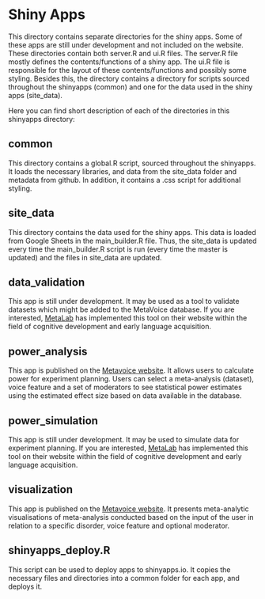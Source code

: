 # Shiny Apps

This directory contains separate directories for the shiny apps. Some of these apps are still under development and not included on the website. These directories contain both server.R and ui.R files. The server.R file mostly defines the contents/functions of a shiny app. The ui.R file is responsible for the layout of these contents/functions and possibly some styling. 
Besides this, the directory contains a directory for scripts sourced throughout the shinyapps (common) and one for the data used in the shiny apps (site_data).

Here you can find short description of each of the directories in this shinyapps directory: 

## common 
This directory contains a global.R script, sourced throughout the shinyapps. It loads the necessary libraries, and data from the site_data folder and metadata from github. In addition, it contains a .css script for additional styling.  

## site_data 
This directory contains the data used for the shiny apps. This data is loaded from Google Sheets in the main_builder.R file. Thus, the site_data is updated every time the main_builder.R script is run (every time the master is updated) and the files in site_data are updated. 

## data_validation 
This app is still under development. It may be used as a tool to validate datasets which might be added to the MetaVoice database.
If you are interested, [MetaLab](http://metalab.stanford.edu/app/data-validation/) has implemented this tool on their website within the field of cognitive development and early language acquisition. 

## power_analysis 
This app is published on the [Metavoice website](https://metavoice.au.dk/app.html?id=power_analysis). It allows users to calculate power for experiment planning. Users can select a meta-analysis (dataset), voice feature and a set of moderators to see statistical power estimates using the estimated effect size based on data available in the database. 

## power_simulation 
This app is still under development. It may be used to simulate data for experiment planning. 
If you are interested, [MetaLab](http://metalab.stanford.edu/app/power-simulation/) has implemented this tool on their website within the field of cognitive development and early language acquisition. 

## visualization 
This app is published on the [Metavoice website](https://metavoice.au.dk/app.html?id=visualisation). It presents meta-analytic visualisations of meta-analysis conducted based on the input of the user in relation to a specific disorder, voice feature and optional moderator. 

## shinyapps_deploy.R
This script can be used to deploy apps to shinyapps.io. It copies the necessary files and directories into a common folder for each app, and deploys it. 
